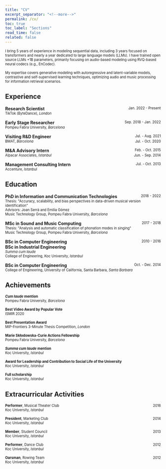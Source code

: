```yaml
---
title: "CV"
excerpt_separator: "<!--more-->"
permalink: /cv/
toc: true
toc_label: "Sections"
read_time: false
related: false
---
```


<span style="font-size:0.8em;">I bring 5 years of experience in modeling sequential data, including 3 years focused on transformers and nearly a year dedicated to large language models (LLMs). I have trained open source LLMs +1B parameters, primarily focusing on audio-based modeling using RVQ-based neural codecs (e.g., EnCodec). </span>

<span style="font-size:0.8em;">My expertise covers generative modeling with autoregressive and latent-variable models, contrastive and self-supervised learning techniques, optimizing audio and music processing for information retrieval scenarios.</span>

## Experience
**Research Scientist** <span style="float: right;font-size:0.8em;">Jan. 2022 - Present</span>
    <br/> <span style="font-size:0.8em;">TikTok (ByteDance), *London*
    </span>

**Early Stage Researcher** <span style="float: right;font-size:0.8em;">Sep. 2018 - Jan. 2022</span>
    <br/> <span style="font-size:0.8em;">Pompeu Fabra University, *Barcelona*
    </span>

**Visiting R&D Engineer** <span style="float: right;font-size:0.8em;">Jul. - Aug. 2021</span>
    <br/> <span style="font-size:0.8em;">BMAT, *Barcelona*</span> <span style="float: right;font-size:0.8em;">Jul. - Oct. 2020</span>

**M&A Advisory Intern** <span style="float: right;font-size:0.8em;">Feb. - Oct. 2015</span>
    <br/> <span style="font-size:0.8em;">Alpacar Associates, *Istanbul*</span> <span style="float: right;font-size:0.8em;">Jun. - Sep. 2014</span>

**Management Consulting Intern** <span style="float: right;font-size:0.8em;">Jul. - Oct. 2013</span>
    <br/> <span style="font-size:0.8em;">Accenture, *Istanbul*
    </span>


## Education
**PhD in Information and Communication Technologies** <span style="float: right;font-size:0.8em;">2018 - 2022</span>
    <br/> <span style="font-size:0.8em;">Thesis: "Accuracy, scalability, and bias perspectives in data-driven musical version identification"
    <br/> Advisors: Joan Serrà and Emilia Gómez
    <br/> Music Technology Group, Pompeu Fabra University, *Barcelona*
    </span>
    
**MSc in Sound and Music Computing** <span style="float: right;font-size:0.8em;">2017 - 2018</span>
<br/> <span style="font-size:0.8em;">Thesis: "Analysis and automatic classification of phonation modes in singing"
    <br/> Music Technology Group, Pompeu Fabra University, *Barcelona*
    </span>

**BSc in Computer Engineering** <span style="float: right;font-size:0.8em;">2010 - 2016</span>
<br/>**BSc in Industrial Engineering** 
    <br/> <span style="font-size:0.8em;">*Summa cum laude*
    <br/> College of Engineering, Koc University, *Istanbul*
    </span>

**BSc in Computer Engineering** <span style="float: right;font-size:0.8em;">Oct. - Dec. 2014</span>
    <br/> <span style="font-size:0.8em;">College of Engineering, University of California, Santa Barbara, *Santa Barbara*
    </span>




## Achievements
<span style="font-size:0.8em;">***Cum laude* mention**</span> 
<br/> <span style="font-size:0.8em;">Pompeu Fabra University, *Barcelona*
    </span>

<span style="font-size:0.8em;">**Best Video Award by Popular Vote**</span>
<br/> <span style="font-size:0.8em;">ISMIR 2020
    </span>

<span style="font-size:0.8em;">**Best Presentation Award**</span> 
<br/> <span style="font-size:0.8em;">MIP-Frontiers 3-Minute Thesis Competition, *London*
    </span>

<span style="font-size:0.8em;">**Marie Skłodowska-Curie Actions Fellowship**</span>
<br/> <span style="font-size:0.8em;">Pompeu Fabra University, *Barcelona*
    </span>

<span style="font-size:0.8em;">***Summa cum laude* mention**</span> 
<br/> <span style="font-size:0.8em;">Koc University, *Istanbul*
    </span>

<span style="font-size:0.8em;">**Award for Leadership and Contribution to Social Life of the University**</span>
<br/> <span style="font-size:0.8em;">Koc University, *Istanbul*
    </span>

<span style="font-size:0.8em;">**Full scholarship**</span>
<br/> <span style="font-size:0.8em;">Koc University, *Istanbul*
    </span>

## Extracurricular Activities
<span style="font-size:0.8em;">**Performer**, Musical Theater Club</span> <span style="float: right;font-size:0.8em;">2016</span>
<br/> <span style="font-size:0.8em;">Koc University, *Istanbul*
    </span>

<span style="font-size:0.8em;">**President**, Marketing Club</span> <span style="float: right;font-size:0.8em;">2014</span>
<br/> <span style="font-size:0.8em;">Koc University, *Istanbul*
    </span>

<span style="font-size:0.8em;">**Member**, Student Council</span> <span style="float: right;font-size:0.8em;">2013</span>
<br/> <span style="font-size:0.8em;">Koc University, *Istanbul*
    </span>

<span style="font-size:0.8em;">**Performer**, Dance Club</span> <span style="float: right;font-size:0.8em;">2012</span>
<br/> <span style="font-size:0.8em;">Koc University, *Istanbul*
    </span>

<span style="font-size:0.8em;">**Oarsman**, Rowing Team</span> <span style="float: right;font-size:0.8em;">2012</span>
<br/> <span style="font-size:0.8em;">Koc University, *Istanbul*
    </span>
